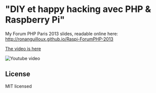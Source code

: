 "DIY et happy hacking avec PHP & Raspberry Pi"
==============================================

My Forum PHP Paris 2013 slides, readable online here: http://ronanguilloux.github.io/Raspi-ForumPHP-2013

[The video is here](http://www.youtube.com/watch?v=l1RW6Cq8ziE)

![Youtube video](http://i1.ytimg.com/vi/l1RW6Cq8ziE/mqdefault.jpg "Youtube video")

License
-------

MIT licensed

